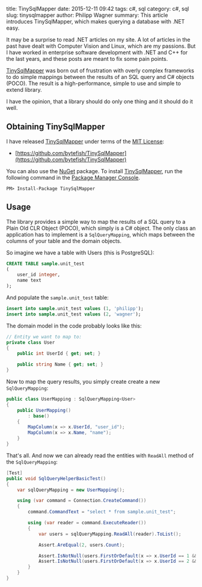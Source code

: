 ﻿title: TinySqlMapper
date: 2015-12-11 09:42
tags: c#, sql
category: c#, sql
slug: tinysqlmapper
author: Philipp Wagner
summary: This article introduces TinySqlMapper, which makes querying a database with .NET easy.

[PostgreSQL]: http://www.postgresql.org
[MIT License]: https://opensource.org/licenses/MIT
[TinySqlMapper]: https://github.com/bytefish/TinySqlMapper

It may be a surprise to read .NET articles on my site. A lot of articles in the past have 
dealt with Computer Vision and Linux, which are my passions. But I have worked in enterprise software 
development with .NET and C++ for the last years, and these posts are meant to fix some pain points.

[TinySqlMapper] was born out of frustration with overly complex frameworks to do simple mappings 
between the results of an SQL query and C# objects (POCO). The result is a high-performance, simple 
to use and simple to extend library.

I have the opinion, that a library should do only one thing and it should do it well.

## Obtaining TinySqlMapper ##

I have released [TinySqlMapper] under terms of the [MIT License]:

* [https://github.com/bytefish/TinySqlMapper](https://github.com/bytefish/TinySqlMapper)

You can also use the [NuGet](https://www.nuget.org) package. To install [TinySqlMapper], run the 
following command in the [Package Manager Console](http://docs.nuget.org/consume/package-manager-console).

```
PM> Install-Package TinySqlMapper
```

## Usage ##

The library provides a simple way to map the results of a SQL query to a Plain Old CLR Object (POCO), 
which simply is a C# object. The only class an application has to implement is a ``SqlQueryMapping``, 
which maps between the columns of your table and the domain objects.

So imagine we have a table with Users (this is PostgreSQL):

```sql
CREATE TABLE sample.unit_test
(
    user_id integer,
    name text
);
```

And populate the ``sample.unit_test`` table:

```sql
insert into sample.unit_test values (1, 'philipp');
insert into sample.unit_test values (2, 'wagner');
```

The domain model in the code probably looks like this:

```csharp
// Entity we want to map to:
private class User
{
    public int UserId { get; set; }

    public string Name { get; set; }
}
```

Now to map the query results, you simply create create a new ``SqlQueryMapping``:

```csharp
public class UserMapping : SqlQueryMapping<User>
{
    public UserMapping()
        : base()
    {
        MapColumn(x => x.UserId, "user_id");
        MapColumn(x => x.Name, "name");
    }
}
```

That's all. And now we can already read the entities with ``ReadAll`` method of the ``SqlQueryMapping``:

```csharp
[Test]
public void SqlQueryHelperBasicTest()
{
    var sqlQueryMapping = new UserMapping();

    using (var command = Connection.CreateCommand())
    {
        command.CommandText = "select * from sample.unit_test";

        using (var reader = command.ExecuteReader())
        {
            var users = sqlQueryMapping.ReadAll(reader).ToList();

            Assert.AreEqual(2, users.Count);

            Assert.IsNotNull(users.FirstOrDefault(x => x.UserId == 1 && x.Name == "philipp"));
            Assert.IsNotNull(users.FirstOrDefault(x => x.UserId == 2 && x.Name == "wagner"));
        }
    }
}
```
